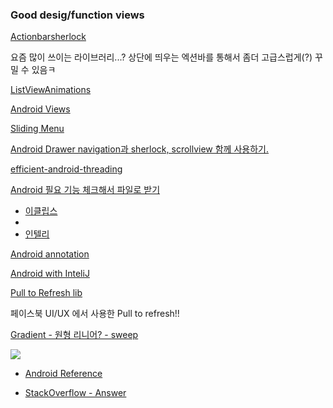 ### Good desig/function views

[Actionbarsherlock](http://actionbarsherlock.com/index.html)

요즘 많이 쓰이는 라이브러리...? 상단에 띄우는 엑션바를 통해서 좀더 고급스럽게(?) 꾸밀 수 있음ㅋ


[ListViewAnimations](https://github.com/nhaarman/ListViewAnimations)

[Android Views](http://www.androidviews.net/)

[Sliding Menu](https://github.com/jfeinstein10/SlidingMenu)

[Android Drawer navigation과 sherlock, scrollview 함께 사용하기.](http://blog.moltak.net/2013/05/android-drawer-navigation-sherlock.html)

[efficient-android-threading](http://www.slideshare.net/fullscreen/andersgoransson/efficient-android-threading)

[Android 필요 기능 체크해서 파일로 받기](http://androidkickstartr.com/)

 - [이클립스](https://github.com/excilys/androidannotations/wiki/FirstActivity)
 - 
 - [인텔리](https://groups.google.com/forum/?fromgroups#!topic/androidannotations/PnAWuSQHkhg)

[Android annotation](https://github.com/excilys/androidannotations/wiki/FirstActivity)

[Android with InteliJ](http://goo.gl/4u15G)

[Pull to Refresh lib](https://github.com/chrisbanes/Android-PullToRefresh)

페이스북 UI/UX 에서 사용한 Pull to refresh!!


[Gradient - 원형 리니어? - sweep](http://www.tipssoft.com/bulletin/board.php?bo_table=FAQ&wr_id=1099)

![](http://i.stack.imgur.com/A12vr.png)

 - [Android Reference](http://developer.android.com/reference/android/graphics/SweepGradient.html)
 
 - [StackOverflow - Answer](http://stackoverflow.com/questions/2836098/how-to-fill-a-path-in-android-with-a-linear-gradient)
